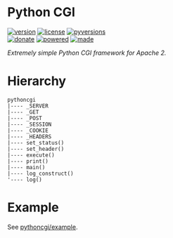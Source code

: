 # Python CGI

<badges>[![version](https://img.shields.io/pypi/v/pythoncgi.svg)](https://pypi.org/project/pythoncgi/)
[![license](https://img.shields.io/pypi/l/pythoncgi.svg)](https://pypi.org/project/pythoncgi/)
[![pyversions](https://img.shields.io/pypi/pyversions/pythoncgi.svg)](https://pypi.org/project/pythoncgi/)  
[![donate](https://img.shields.io/badge/Donate-Paypal-0070ba.svg)](https://paypal.me/foxe6)
[![powered](https://img.shields.io/badge/Powered%20by-UTF8-red.svg)](https://paypal.me/foxe6)
[![made](https://img.shields.io/badge/Made%20with-PyCharm-red.svg)](https://paypal.me/foxe6)
</badges>

<i>Extremely simple Python CGI framework for Apache 2.</i>

# Hierarchy

```
pythoncgi
|---- _SERVER
|---- _GET
|---- _POST
|---- _SESSION
|---- _COOKIE
|---- _HEADERS
|---- set_status()
|---- set_header()
|---- execute()
|---- print()
|---- main()
|---- log_construct()
'---- log()
```

# Example

See [pythoncgi/example](pythoncgi/example).
